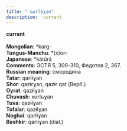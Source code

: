 ```yaml
---
title: " qarlɨɣan"
description:  currant
---
```

<strong> currant</strong><br><br>
<strong>Mongolian</strong>:  *karg-<br>
<strong>Tungus-Manchu</strong>:  *(x)or-<br>
<strong>Japanese</strong>:  *kátúrá<br>
<strong>Comments</strong>:  ЭСТЯ 5, 309-310, Федотов 2, 367.<br>
<strong>Russian meaning</strong>:  смородина<br>
<strong>Tatar</strong>:  qarlɨɣan<br>
<strong>Shor</strong>:  qazɨrɣan, qazɨr qat (Верб.)<br>
<strong>Oyrat</strong>:  qazɨlɣan<br>
<strong>Chuvash</strong>:  xorlъɣan<br>
<strong>Tuva</strong>:  qazɨlɣan<br>
<strong>Tofalar</strong>:  qazɨlɣan<br>
<strong>Noghai</strong>:  qarlɨɣan<br>
<strong>Bashkir</strong>:  qarlɨɣan (dial.)<br>


